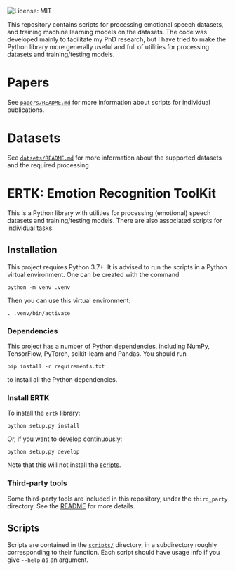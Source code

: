 ![License: MIT](https://img.shields.io/github/license/Strong-AI-Lab/emotion)

This repository contains scripts for processing emotional speech
datasets, and training machine learning models on the datasets. The code
was developed mainly to facilitate my PhD research, but I have tried to
make the Python library more generally useful and full of utilities for
processing datasets and training/testing models.

# Papers
See [`papers/README.md`](papers/README.md) for more information about
scripts for individual publications.

# Datasets
See [`datsets/README.md`](datasets/README.md) for more information about
the supported datasets and the required processing.

# ERTK: Emotion Recognition ToolKit

This is a Python library with utilities for processing (emotional)
speech datasets and training/testing models. There are also associated
scripts for individual tasks.

## Installation
This project requires Python 3.7+. It is advised to run the scripts in a
Python virtual environment. One can be created with the command
```
python -m venv .venv
```
Then you can use this virtual environment:
```
. .venv/bin/activate
```

### Dependencies
This project has a number of Python dependencies, including NumPy,
TensorFlow, PyTorch, scikit-learn and Pandas. You should run
```
pip install -r requirements.txt
```
to install all the Python dependencies.

### Install ERTK
To install the `ertk` library:
```
python setup.py install
```
Or, if you want to develop continuously:
```
python setup.py develop
```

Note that this will not install the [scripts](#Scripts).

### Third-party tools
Some third-party tools are included in this repository, under the
`third_party` directory. See the [README](third_party/README.md) for
more details.

## Scripts
Scripts are contained in the [`scripts/`](scripts/) directory, in a
subdirectory roughly corresponding to their function. Each script should
have usage info if you give `--help` as an argument.
